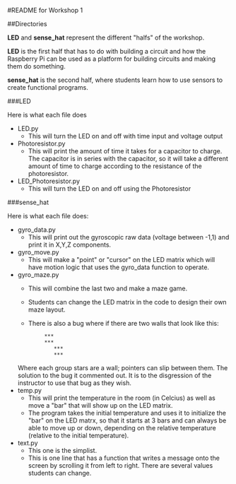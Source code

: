 #README for Workshop 1 


##Directories

__LED__ and __sense_hat__ represent the different "halfs" of the workshop. 

__LED__ is the first half that has to do with building a circuit and
how the Raspberry Pi can be used as a platform for building 
circuits and making them do something. 

__sense_hat__ is the second half, where students learn how to use sensors to
create functional programs. 


###LED

Here is what each file does 
+ LED.py
  + This will turn the LED on and off with time input and voltage output
+ Photoresistor.py
  + This will print the amount of time it takes for a capacitor to charge.
   The capacitor is in series with the capacitor, so it will take a different
   amount of time to charge according to the resistance of the photoresistor. 
+ LED_Photoresistor.py
  + This will turn the LED on and off using the Photoresistor 


###sense_hat

Here is what each file does:
+ gyro_data.py
  + This will print out the gyroscopic raw data (voltage between -1,1) and print 
   it in X,Y,Z components. 
+ gyro_move.py
  + This will make a "point" or "cursor" on the LED matrix which will have motion 
   logic that uses the gyro_data function to operate. 
+ gyro_maze.py
  + This will combine the last two and make a maze game. 
  + Students can change the LED matrix in the code to design their own maze layout.
  + There is also a bug where if there are two walls that look like this:
   
             ***
             ***
                ***
                ***
   Where each group stars are a wall; pointers can slip between them. The solution 
   to the bug it commented out. It is to the disgression of the instructor to 
   use that bug as they wish. 
+ temp.py
  + This will print the temperature in the room (in Celcius) as well as move a 
   "bar" that will show up on the LED matrix. 
  + The program takes the initial temperature and uses it to initialize the "bar" 
   on the LED matrx, so that it starts at 3 bars and can always be able to move
   up or down, depending on the relative temperature (relative to the initial
   temperature). 
+ text.py
  + This one is the simplist. 
  + This is one line that has a function that writes a message onto the screen 
   by scrolling it from left to right. There are several values students can 
   change. 
